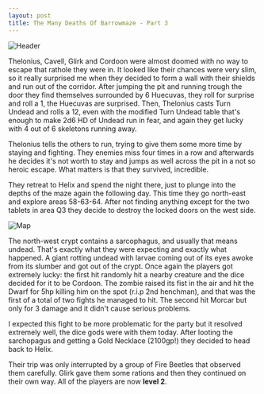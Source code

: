 ```yaml
---
layout: post
title: The Many Deaths Of Barrowmaze - Part 3
---
```


![Header](https://i.imgur.com/rNrtZmU.jpeg)

Thelonius, Cavell, Glirk and Cordoon were almost doomed with no way to escape that rathole they were in. It looked like their chances were very slim, so it really surprised me when they decided to form a wall with their shields and run out of the corridor. After jumping the pit and running trough the door they find themselves surrounded by 6 Huecuvas, they roll for surprise and roll a 1, the Huecuvas are surprised. Then, Thelonius casts Turn Undead and rolls a 12, even with the modified Turn Undead table that's enough to make 2d6 HD of Undead run in fear, and again they get lucky with 4 out of 6 skeletons running away. 

Thelonius tells the others to run, trying to give them some more time by staying and fighting. They enemies miss four times in a row and afterwards he decides it's not worth to stay and jumps as well across the pit in a not so heroic escape. What matters is that they survived, incredible. 

They retreat to Helix and spend the night there, just to plunge into the depths of the maze again the following day. This time they go north-east and explore areas 58-63-64. After not finding anything except for the two tablets in area Q3 they decide to destroy the locked doors on the west side.

![Map](https://i.imgur.com/RjZAV0D.png) 

The north-west crypt contains a sarcophagus, and usually that means undead. That's exactly what they were expecting and exactly 
what happened. A giant rotting undead with larvae coming out of its eyes awoke from its slumber and got out of the crypt. Once again the players got extremely lucky: the first hit randomly hit a nearby creature and the dice decided for it to be Cordoon. The zombie raised its fist in the air and hit the Dwarf for 5hp killing him on the spot (r.i.p 2nd henchman), and that was the first of a total of two fights he managed to hit. The second hit Morcar but only for 3 damage and it didn't cause serious problems.

I expected this fight to be more problematic for the party but it resolved extremely well, the dice gods were with them today. After looting the sarchopagus and getting a Gold Necklace (2100gp!) they decided to head back to Helix.

Their trip was only interrupted by a group of Fire Beetles that observed them carefully. Glirk gave them some rations and then they continued on their own way. All of the players are now **level 2**.